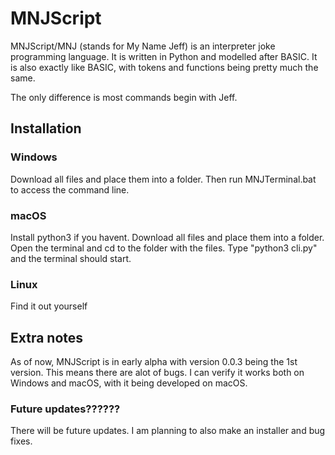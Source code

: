 # MNJScript
MNJScript/MNJ (stands for My Name Jeff) is an interpreter joke programming language. It is written in Python and modelled after BASIC.
It is also exactly like BASIC, with tokens and functions being pretty much the same.

The only difference is most commands begin with Jeff.

## Installation
### Windows
Download all files and place them into a folder. Then run MNJTerminal.bat to access the command line.

### macOS
Install python3 if you havent. Download all files and place them into a folder. Open the terminal and cd to the folder with the files.
Type "python3 cli.py" and the terminal should start.

### Linux
Find it out yourself

## Extra notes
As of now, MNJScript is in early alpha with version 0.0.3 being the 1st version. This means there are alot of bugs.
I can verify it works both on Windows and macOS, with it being developed on macOS.

### Future updates??????
There will be future updates. I am planning to also make an installer and bug fixes.
